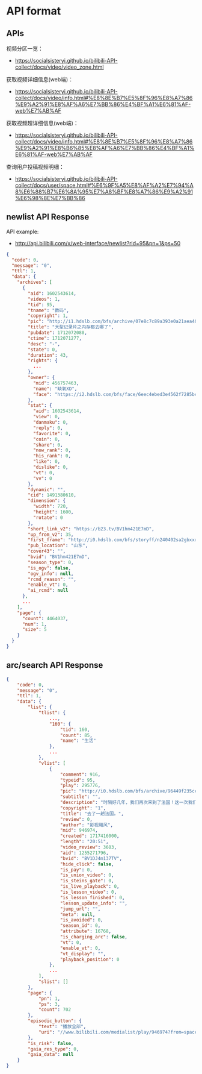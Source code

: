 # API format


## APIs

视频分区一览：
- https://socialsisteryi.github.io/bilibili-API-collect/docs/video/video_zone.html


获取视频详细信息(web端)：

- https://socialsisteryi.github.io/bilibili-API-collect/docs/video/info.html#%E8%8E%B7%E5%8F%96%E8%A7%86%E9%A2%91%E8%AF%A6%E7%BB%86%E4%BF%A1%E6%81%AF-web%E7%AB%AF

获取视频超详细信息(web端)：

- https://socialsisteryi.github.io/bilibili-API-collect/docs/video/info.html#%E8%8E%B7%E5%8F%96%E8%A7%86%E9%A2%91%E8%B6%85%E8%AF%A6%E7%BB%86%E4%BF%A1%E6%81%AF-web%E7%AB%AF

查询用户投稿视频明细：

- https://socialsisteryi.github.io/bilibili-API-collect/docs/user/space.html#%E6%9F%A5%E8%AF%A2%E7%94%A8%E6%88%B7%E6%8A%95%E7%A8%BF%E8%A7%86%E9%A2%91%E6%98%8E%E7%BB%86

## newlist API Response

API example:

- http://api.bilibili.com/x/web-interface/newlist?rid=95&pn=1&ps=50

```json
{
  "code": 0,
  "message": "0",
  "ttl": 1,
  "data": {
    "archives": [
      {
        "aid": 1602543614,
        "videos": 1,
        "tid": 95,
        "tname": "数码",
        "copyright": 1,
        "pic": "http://i1.hdslb.com/bfs/archive/07e8c7c89a393e0a21aea407b49111b0e631a383.jpg",
        "title": "大型记录片之内存都去哪了",
        "pubdate": 1712072080,
        "ctime": 1712071277,
        "desc": "-",
        "state": 0,
        "duration": 43,
        "rights": {
          ...
        },
        "owner": {
          "mid": 456757463,
          "name": "缺氧XD",
          "face": "https://i2.hdslb.com/bfs/face/6eec4ebed3e4562f7285bc60923611c6a5ca44c7.jpg"
        },
        "stat": {
          "aid": 1602543614,
          "view": 0,
          "danmaku": 0,
          "reply": 0,
          "favorite": 0,
          "coin": 0,
          "share": 0,
          "now_rank": 0,
          "his_rank": 0,
          "like": 0,
          "dislike": 0,
          "vt": 0,
          "vv": 0
        },
        "dynamic": "",
        "cid": 1491380610,
        "dimension": {
          "width": 720,
          "height": 1600,
          "rotate": 0
        },
        "short_link_v2": "https://b23.tv/BV1hm421E7mD",
        "up_from_v2": 35,
        "first_frame": "http://i0.hdslb.com/bfs/storyff/n240402sa2gbxxrw72vvn3ple2vhoqbn_firsti.jpg",
        "pub_location": "山东",
        "cover43": "",
        "bvid": "BV1hm421E7mD",
        "season_type": 0,
        "is_ogv": false,
        "ogv_info": null,
        "rcmd_reason": "",
        "enable_vt": 0,
        "ai_rcmd": null
      },
      ...
    ],
    "page": {
      "count": 4464037,
      "num": 1,
      "size": 5
    }
  }
}
```

## arc/search API Response

```json
{
    "code": 0,
    "message": "0",
    "ttl": 1,
    "data": {
        "list": {
            "tlist": {
                ...,
                "160": {
                    "tid": 160,
                    "count": 85,
                    "name": "生活"
                },
                ...
            },
            "vlist": [
                {
                    "comment": 916,
                    "typeid": 95,
                    "play": 295776,
                    "pic": "http://i0.hdslb.com/bfs/archive/96449f235cca9ede3a0f643623c0515153ceee20.jpg",
                    "subtitle": "",
                    "description": "时隔好几年，我们再次来到了法国！这一次我们探访了著名的雅顾摄影工作室，也亲身体验了一次价值2万元的人像拍摄。他们有什么拍摄秘诀？有哪些经验是可以学习的？欢迎和我们一起来看看～如果你喜欢这样的节目，请多多支持我们，并把视频分享给其他人看看！\n节目中拍摄的一些动态影像素材我们也已经上传到了影视飓风官网（ysjf.com），欢迎大家前往下载使用。",
                    "copyright": "1",
                    "title": "去了一趟法国。",
                    "review": 0,
                    "author": "影视飓风",
                    "mid": 946974,
                    "created": 1717416000,
                    "length": "20:51",
                    "video_review": 3603,
                    "aid": 1255271796,
                    "bvid": "BV1DJ4m137TV",
                    "hide_click": false,
                    "is_pay": 0,
                    "is_union_video": 0,
                    "is_steins_gate": 0,
                    "is_live_playback": 0,
                    "is_lesson_video": 0,
                    "is_lesson_finished": 0,
                    "lesson_update_info": "",
                    "jump_url": "",
                    "meta": null,
                    "is_avoided": 0,
                    "season_id": 0,
                    "attribute": 16768,
                    "is_charging_arc": false,
                    "vt": 0,
                    "enable_vt": 0,
                    "vt_display": "",
                    "playback_position": 0
                },
                ...
            ],
            "slist": []
        },
        "page": {
            "pn": 1,
            "ps": 3,
            "count": 702
        },
        "episodic_button": {
            "text": "播放全部",
            "uri": "//www.bilibili.com/medialist/play/946974?from=space"
        },
        "is_risk": false,
        "gaia_res_type": 0,
        "gaia_data": null
    }
}
